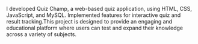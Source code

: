 I developed Quiz Champ, a web-based quiz application, using HTML, CSS, JavaScript, and MySQL. Implemented features for interactive quiz and result tracking.This project is designed to provide an engaging and educational platform where users can test and expand their knowledge across a variety of subjects.
